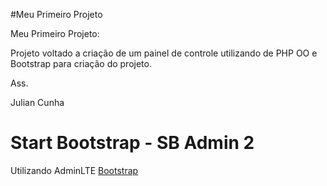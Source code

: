 #Meu Primeiro Projeto

Meu Primeiro Projeto:

Projeto voltado a criação de um painel de controle utilizando de PHP OO e Bootstrap para criação do projeto.

Ass.

Julian Cunha 


# Start Bootstrap - SB Admin 2

Utilizando AdminLTE
[Bootstrap](http://getbootstrap.com/)
